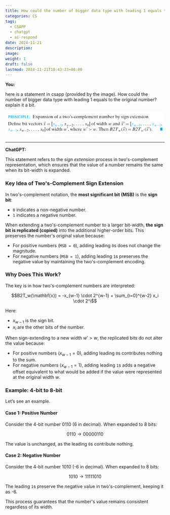 ```yaml
---
title: How could the number of bigger data type with leading 1 equals to the original number?
categories: CS
tags:
  - CSAPP
  - chatgpt
  - ai-respond
date: 2024-11-21
description: 
image: 
weight: 1
draft: false
lastmod: 2024-11-21T10:43:23+08:00
---
```

**You:**

here is a statement in csapp (provided by the image). How could the number of bigger data type with leading 1 equals to the original number? explain it a bit.

![image.png](https://raw.githubusercontent.com/oLd-Y/PicGoPictures/main/20241121104304.png)

* * *

**ChatGPT:**

This statement refers to the _sign extension_ process in two's-complement representation, which ensures that the value of a number remains the same when its bit-width is expanded.

### Key Idea of Two's-Complement Sign Extension

In two's-complement notation, the **most significant bit (MSB)** is the **sign bit**:

* `0` indicates a non-negative number.
* `1` indicates a negative number.

When extending a two's-complement number to a larger bit-width, **the sign bit is replicated (copied)** into the additional higher-order bits. This preserves the number's original value because:

* For positive numbers (`MSB = 0`), adding leading `0`s does not change the magnitude.
* For negative numbers (`MSB = 1`), adding leading `1`s preserves the negative value by maintaining the two's-complement encoding.

### Why Does This Work?

The key is in how two's-complement numbers are interpreted:

$$B2T_w(\mathbf{x}) = -x_{w-1} \cdot 2^{w-1} + \sum_{i=0}^{w-2} x_i \cdot 2^i$$

Here:

* $x_{w-1}$ is the sign bit.
* $x_i$ are the other bits of the number.

When sign-extending to a new width $w' > w$, the replicated bits do not alter the value because:

* For positive numbers ($x_{w-1} = 0$), adding leading `0`s contributes nothing to the sum.
* For negative numbers ($x_{w-1} = 1$), adding leading `1`s adds a negative offset equivalent to what would be added if the value were represented at the original width $w$.

### Example: 4-bit to 8-bit

Let’s see an example.

#### Case 1: Positive Number

Consider the 4-bit number $0110$ (6 in decimal). When expanded to 8 bits:

$$0110 \rightarrow 00000110$$

The value is unchanged, as the leading `0`s contribute nothing.

#### Case 2: Negative Number

Consider the 4-bit number $1010$ (-6 in decimal). When expanded to 8 bits:

$$1010 \rightarrow 11111010$$

The leading `1`s preserve the negative value in two's-complement, keeping it as -6.

This process guarantees that the number's value remains consistent regardless of its width.



